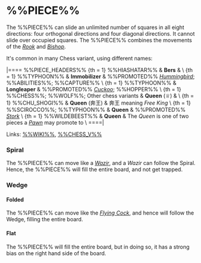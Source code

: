 # %%PIECE%%

The %%PIECE%% can slide an unlimited number of squares in all eight 
directions: four orthogonal directions and four diagonal directions.
It cannot slide over occupied squares. The %%PIECE%% combines the
movements of the [*Rook*](rook.html) and [*Bishop*](bishop.html).

It's common in many Chess variant, using different names:

|====
%%PIECE_HEADERS%%
{th = 1} %%HIASHATAR%%
       & **Bers**
       & \\
{th = 1} %%TYPHOON%%
       & **Immobilizer**
       & %%PROMOTED%% [*Hummingbird*](hummingbird.html);
         %%ABILITIES%%; %%CAPTURE%% \\
{th = 1} %%TYPHOON%%
       & **Longleaper**
       & %%PROMOTED%% [*Cuckoo*](cuckoo.html); %%HOPPER%% \\
{th = 1} %%CHESS%%; %%WOLF%%; Other chess variants
       & **Queen** (&#x2655;)
       & \\
{th = 1} %%CHU_SHOGI%%
       & **Queen** (&#x5954;&#x738B;)
       & &#x5954;&#x738B; meaning *Free King* \\
{th = 1} %%SCIROCCO%%; %%TYPHOON%%
       & **Queen**
       & %%PROMOTED%% [*Stork*](alfil.html?piece=stork) \\
{th = 1} %%WILDEBEEST%%
       & **Queen**
       & The *Queen* is one of two pieces a [*Pawn*](pawn.html)
         may promote to \\
====|
      
Links: [%%WIKI%%](#wiki:Queen_(chess)),
       [%%CHESS_V%%](#piece:queen)

### Spiral

The %%PIECE%% can move like a [*Wazir*](wazir.html), and a *Wazir* 
can follow the Spiral. Hence, the %%PIECE%% will fill the entire board,
and not get trapped.

### Wedge

#### Folded

The %%PIECE%% can move like the [*Flying Cock*](flying_cock.html), and
hence will follow the Wedge, filling the entire board.

#### Flat

The %%PIECE%% will fill the entire board, but in doing so, it has a 
strong bias on the right hand side of the board. 
